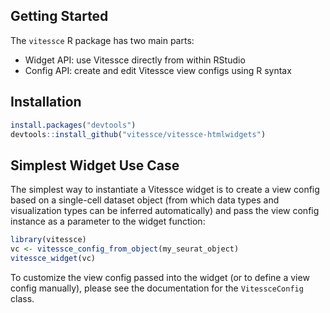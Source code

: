## Getting Started

The `vitessce` R package has two main parts:

- Widget API: use Vitessce directly from within RStudio
- Config API: create and edit Vitessce view configs using R syntax

## Installation

```r
install.packages("devtools")
devtools::install_github("vitessce/vitessce-htmlwidgets")
```

## Simplest Widget Use Case

The simplest way to instantiate a Vitessce widget is to create a view config based on a single-cell dataset object (from which data types and visualization types can be inferred automatically) and pass the view config instance as a parameter to the widget function:

```r
library(vitessce)
vc <- vitessce_config_from_object(my_seurat_object)
vitessce_widget(vc)
```

To customize the view config passed into the widget (or to define a view config manually), please see the documentation for the `VitessceConfig` class.